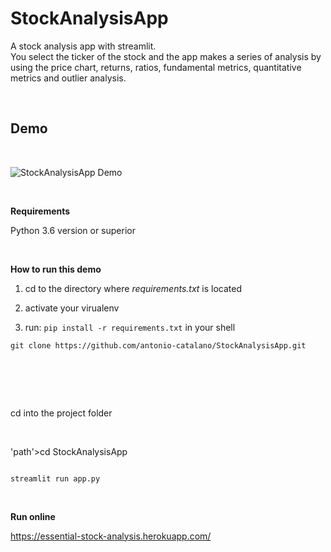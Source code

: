 StockAnalysisApp
================

A stock analysis app with streamlit.    
You select the ticker of the stock and the app makes a series of analysis by
using the price chart, returns, ratios, fundamental metrics, quantitative
metrics and outlier analysis.   

 
  
Demo
----

 

![StockAnalysisApp Demo](demo/sample.gif)

 

**Requirements**

Python 3.6 version or superior

 

**How to run this demo**

1.  cd to the directory where *requirements.txt* is located

2.  activate your virualenv

3.  run: `pip install -r requirements.txt` in your shell

~~~~~~~~~~~~~~~~~~~~~~~~~~~~~~~~~~~~~~~~~~~~~~~~~~~~~~~~~~~~~~~~~~~~~~~~~~~~~~~~
git clone https://github.com/antonio-catalano/StockAnalysisApp.git
~~~~~~~~~~~~~~~~~~~~~~~~~~~~~~~~~~~~~~~~~~~~~~~~~~~~~~~~~~~~~~~~~~~~~~~~~~~~~~~~

 
=

cd into the project folder

 

'path'\>cd StockAnalysisApp

~~~~~~~~~~~~~~~~~~~~~~~~~~~~~~~~~~~~~~~~~~~~~~~~~~~~~~~~~~~~~~~~~~~~~~~~~~~~~~~~

streamlit run app.py

~~~~~~~~~~~~~~~~~~~~~~~~~~~~~~~~~~~~~~~~~~~~~~~~~~~~~~~~~~~~~~~~~~~~~~~~~~~~~~~~

 

**Run online**

<https://essential-stock-analysis.herokuapp.com/>
